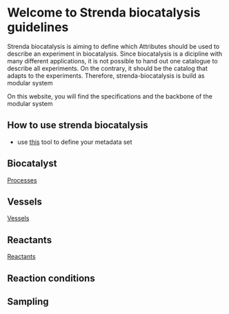 # Welcome to Strenda biocatalysis guidelines

Strenda biocatalysis is aiming to define which Attributes should be used to describe an experiment in biocatalysis. Since biocatalysis is a dicipline with many different applications, it is not possible to hand out one catalogue to describe all experiments. On the contrary, it should be the catalog that adapts to the experiments. Therefore, strenda-biocatalysis is build as modular system

On this website, you will find the specifications and the backbone of the modular system 

## How to use strenda biocatalysis

- use [this]() tool to define your metadata set

## Biocatalyst

[Processes](https://github.com/StephanM87/Strenda-biocatalysis/blob/interpreter/ModelExamples/Processes/Readme.md)

## Vessels

[Vessels](https://github.com/StephanM87/Strenda-biocatalysis/blob/interpreter/ModelExamples/Vessels/Readme.md)

## Reactants

[Reactants](./ModelExamples/Reactants/Readme.md)

## Reaction conditions

## Sampling